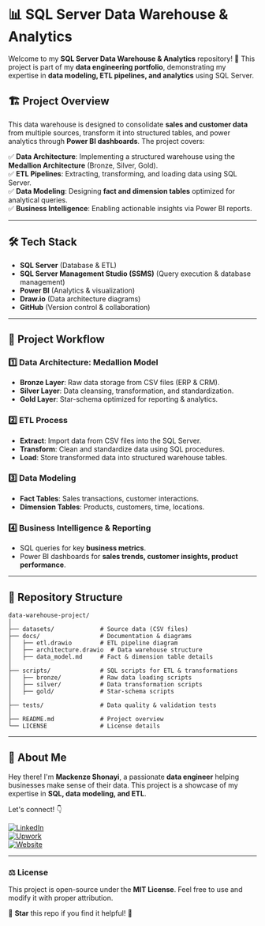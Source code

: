 # 📊 SQL Server Data Warehouse & Analytics  

Welcome to my **SQL Server Data Warehouse & Analytics** repository! 🚀 This project is part of my **data engineering portfolio**, demonstrating my expertise in **data modeling, ETL pipelines, and analytics** using SQL Server.  

## 🏗️ Project Overview  

This data warehouse is designed to consolidate **sales and customer data** from multiple sources, transform it into structured tables, and power analytics through **Power BI dashboards**. The project covers:  

✅ **Data Architecture**: Implementing a structured warehouse using the **Medallion Architecture** (Bronze, Silver, Gold).  
✅ **ETL Pipelines**: Extracting, transforming, and loading data using SQL Server.  
✅ **Data Modeling**: Designing **fact and dimension tables** optimized for analytical queries.  
✅ **Business Intelligence**: Enabling actionable insights via Power BI reports.  

---

## 🛠️ Tech Stack  

- **SQL Server** (Database & ETL)  
- **SQL Server Management Studio (SSMS)** (Query execution & database management)  
- **Power BI** (Analytics & visualization)  
- **Draw.io** (Data architecture diagrams)  
- **GitHub** (Version control & collaboration)  

---

## 🚀 Project Workflow  

### **1️⃣ Data Architecture: Medallion Model**  
- **Bronze Layer**: Raw data storage from CSV files (ERP & CRM).  
- **Silver Layer**: Data cleansing, transformation, and standardization.  
- **Gold Layer**: Star-schema optimized for reporting & analytics.  

### **2️⃣ ETL Process**  
- **Extract**: Import data from CSV files into the SQL Server.  
- **Transform**: Clean and standardize data using SQL procedures.  
- **Load**: Store transformed data into structured warehouse tables.  

### **3️⃣ Data Modeling**  
- **Fact Tables**: Sales transactions, customer interactions.  
- **Dimension Tables**: Products, customers, time, locations.  

### **4️⃣ Business Intelligence & Reporting**  
- SQL queries for key **business metrics**.  
- Power BI dashboards for **sales trends, customer insights, product performance**.  

---

## 📂 Repository Structure  

```
data-warehouse-project/
│
├── datasets/             # Source data (CSV files)
├── docs/                 # Documentation & diagrams
│   ├── etl.drawio        # ETL pipeline diagram
│   ├── architecture.drawio  # Data warehouse structure
│   ├── data_model.md     # Fact & dimension table details
│
├── scripts/              # SQL scripts for ETL & transformations
│   ├── bronze/           # Raw data loading scripts
│   ├── silver/           # Data transformation scripts
│   ├── gold/             # Star-schema scripts
│
├── tests/                # Data quality & validation tests
│
├── README.md             # Project overview
└── LICENSE               # License details
```

---

## 🌟 About Me  

Hey there! I'm **Mackenze Shonayi**, a passionate **data engineer** helping businesses make sense of their data. This project is a showcase of my expertise in **SQL, data modeling, and ETL**.  

Let's connect! 👇  

[![LinkedIn](https://img.shields.io/badge/LinkedIn-Connect-blue?style=flat&logo=linkedin)](your-linkedin-url)  
[![Upwork](https://img.shields.io/badge/Upwork-Hire_me-green?style=flat&logo=upwork)](your-upwork-url)  
[![Website](https://img.shields.io/badge/Website-Visit-lightgrey?style=flat&logo=google-chrome)](your-website-url)  

---

### ⚖️ License  
This project is open-source under the **MIT License**. Feel free to use and modify it with proper attribution.  

🚀 **Star** this repo if you find it helpful! 🌟  
